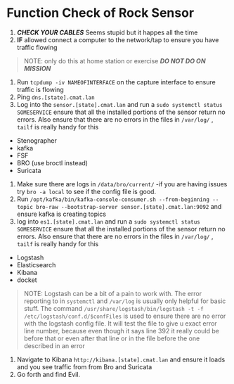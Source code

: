 # Function Check of Rock Sensor
1. ***CHECK YOUR CABLES*** Seems stupid but it happes all the time
1. **IF** allowed connect a computer to the network/tap to ensure you have traffic flowing
> NOTE: only do this at home station or exercise ***DO NOT DO ON MISSION***
1. Run `tcpdump -iv NAMEOFINTERFACE` on the capture interface to ensure traffic is flowing
1. Ping `dns.[state].cmat.lan`
1. Log into the `sensor.[state].cmat.lan` and run a `sudo systemctl status SOMESERVICE` ensure that all the installed portions of the sensor return no errors. Also ensure that there are no errors in the files in  `/var/log/` ,  `tailf` is really handy for this
  - Stenographer
  - kafka
  - FSF
  - BRO (use broctl instead)
  - Suricata
1. Make sure there are logs in `/data/bro/current/`
  -if you are having issues try `bro -a local` to see if the config file is good.
1. Run `/opt/kafka/bin/kafka-console-consumer.sh --from-beginning --topic bro-raw --bootstrap-server sensor.[state].cmat.lan:9092` and ensure kafka is creating topics
1. log into `es1.[state].cmat.lan` and run a `sudo systemctl status SOMESERVICE` ensure that all the installed portions of the sensor return no errors. Also ensure that there are no errors in the files in  `/var/log/` ,  `tailf` is really handy for this
  - Logstash
  - Elasticsearch
  - Kibana
  - docket
> NOTE: Logstash can be a bit of a pain to work with. The error reporting to in `systemctl` and `/var/log` is usually only helpful for basic stuff. The command `/usr/share/logstash/bin/logstash -t -f /etc/logstash/conf.d/$confFiles` is used to ensure there are no error with the logstash config file. It will test the file to give u exact error line number, because even though it says line 392 it really could be before that or even after that line or in the file before the one described in an error
1.  Navigate to Kibana `http://kibana.[state].cmat.lan` and ensure it loads and you see traffic from from Bro and Suricata
1. Go forth and find Evil.
